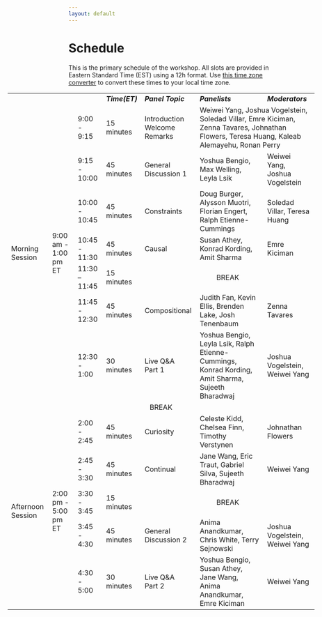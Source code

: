 ```yaml
---
layout: default
---
```


# Schedule

This is the primary schedule of the workshop. All slots are provided in Eastern Standard Time (EST) using a 12h format. Use [this time zone converter](https://www.thetimezoneconverter.com) to convert these times to your local time zone.

<!-- |  ***Time (PST)***   | ***Event***                  |
|  <span style="font-family: monospace;">05:00 AM - </span> | <b>Intro</b> <i>(short intro)</i>                |
|  <span style="font-family: monospace;"> </span> | <b>Natural Intelligence and Artificial Intelligence</b> <i>(discussion panel)</i> |
|  <span style="font-family: monospace;"> </span> | <b>Continual</b> <i>(discussion panel) </i>                |
|  <span style="font-family: monospace;"> </span> | <b>Compositional</b>  <i>(discussion panel)  </i>          |
|  <span style="font-family: monospace;"> </span> | <b>Casual</b>   <i>(discussion panel)   </i>               |
|  <span style="font-family: monospace;"> </span> | <b>Curiosity</b> <i>(discussion panel)   </i>              |
|  <span style="font-family: monospace;"> </span> | <b>Constraints</b> <i>(discussion panel)  </i>             |
|  <span style="font-family: monospace;"> </span> | <b>System 1 and System 2</b> <i>(discussion panel) </i>    |
|  <span style="font-family: monospace;"> </span> | <b>Live Q&A - Session 1</b> <i>(Live Q&A) </i>              |
|  <span style="font-family: monospace;"> - 05:00 PM</span> | <b>Live Q&A - Session 2</b> <i>(Live Q&A)</i>     | -->

<!-- | | | | ***Time(ET)*** | ***Panel Topic*** | ***Panelists*** | ***Moderators*** |
| :Morning Session: | 9:00 am - 1:00 pm ET | 9:00 - 9:15 | 15 minutes | Introduction<br>Welcome Remarks | Weiwei Yang, Joshua Vogelstein, Soledad Villar, Emre Kiciman, Zenna Tavares, Johnathan Flowers, Teresa Huang, Kaleab Alemayehu, Ronan Perry | |
| ^^ | ^^ | 9:15 - 10:00 | 45 minutes | General Discussion 1 | Yoshua Bengio, Max Welling, Leyla Lsik | Weiwei Yang, Joshua Vogelstein |
| ^^ | ^^ | 10:00 - 10:45 | 45 minutes|Constraints|Doug Burger, Alysson Muotri, Florian Engert, Ralph Etienne-Cummings|Soledad Villar, Teresa Huang|
| ^^ | ^^ | 10:45 - 11:00|45 minutes|Causal|Susan Athey, Konrad Kording, Amit Sharma|Emre Kiciman|
| ^^ | ^^ | 11:00- 11:45|15 minutes|BREAK| | |
| ^^ | ^^ |11:45 - 12:30|45 minutes|Compositional|Judith Fan, Kevin Ellis, Brenden Lake, Josh Tenenbaum|Zenna Tavares|
| ^^ | ^^ |12:30 - 1:00|30 minutes|Live Q&A Part 1|Yoshua Bengio, Leyla Lsik, Ralph Etienne-Cummings, Konrad Kording, Amit Sharma, Sujeeth Bharadwaj|Joshua Vogelstein, Weiwei Yang|
| ^^ | ^^ | ^^ | ^^ | BREAK | ^^ | ^^ |
| :Afternoon Session: | 2:00 pm - 5:00 pm ET | 2:00 - 2:45|45 minutes|Curiosity|Celeste Kidd, Chelsea Finn, Timothy Verstynen|Johnathan Flowers |
| ^^ | ^^ | 2:45 - 3:30|45 minutes|Continual|Jane Wang, Eric Traut, Gabriel Silva, Sujeeth Bharadwaj|Weiwei Yang|
| ^^ | ^^ | 3:30 - 3:45|15 minutes|BREAK| | |
| ^^ | ^^ | 3:45 - 4:30|45 minutes|General Discussion 2|Anima Anandkumar, Chris White, Terry Sejnowski|Joshua Vogelstein, Weiwei Yang|
| ^^ | ^^ | 4:30 - 5:00|30 minutes|Live Q&A Part 2|Yoshua Bengio, Susan Athey, Jane Wang, Anima Anandkumar, Emre Kiciman|Weiwei Yang| -->

<table style="width: 140%; margin-left: -140px;">
  <tbody>
    <tr>
      <td> </td>
      <td> </td>
      <td> </td>
      <td><strong><em>Time(ET)</em></strong></td>
      <td><strong><em>Panel Topic</em></strong></td>
      <td><strong><em>Panelists</em></strong></td>
      <td><strong><em>Moderators</em></strong></td>
    </tr>
    <tr>
      <td rowspan="7">Morning Session</td>
      <td rowspan="7">9:00 am - 1:00 pm ET</td>
      <td>9:00 - 9:15</td>
      <td>15 minutes</td>
      <td>Introduction<br />Welcome Remarks</td>
      <td colspan="2">Weiwei Yang, Joshua Vogelstein, Soledad Villar, Emre Kiciman, Zenna Tavares, Johnathan Flowers, Teresa Huang, Kaleab Alemayehu, Ronan Perry</td>
    </tr>
    <tr>
      <td>9:15 - 10:00</td>
      <td>45 minutes</td>
      <td>General Discussion 1</td>
      <td>Yoshua Bengio, Max Welling, Leyla Lsik</td>
      <td>Weiwei Yang, Joshua Vogelstein</td>
    </tr>
    <tr>
      <td>10:00 - 10:45</td>
      <td>45 minutes</td>
      <td>Constraints</td>
      <td>Doug Burger, Alysson Muotri, Florian Engert, Ralph Etienne-Cummings</td>
      <td>Soledad Villar, Teresa Huang</td>
    </tr>
    <tr>
      <td>10:45 - 11:30</td>
      <td>45 minutes</td>
      <td>Causal</td>
      <td>Susan Athey, Konrad Kording, Amit Sharma</td>
      <td>Emre Kiciman</td>
    </tr>
    <tr>
      <td>11:30 – 11:45</td>
      <td>15 minutes</td>
      <td colspan="3" style="text-align:center">BREAK</td>
    </tr>
    <tr>
      <td>11:45 - 12:30</td>
      <td>45 minutes</td>
      <td>Compositional</td>
      <td>Judith Fan, Kevin Ellis, Brenden Lake, Josh Tenenbaum</td>
      <td>Zenna Tavares</td>
    </tr>
    <tr>
      <td>12:30 - 1:00</td>
      <td>30 minutes</td>
      <td>Live Q&amp;A<br>Part 1</td>
      <td>Yoshua Bengio, Leyla Lsik, Ralph Etienne-Cummings, Konrad Kording, Amit Sharma, Sujeeth Bharadwaj</td>
      <td>Joshua Vogelstein, Weiwei Yang</td>
    </tr>
    <tr>
      <td colspan="7" style="text-align:center">BREAK</td>
    </tr>
    <tr>
      <td rowspan="5">Afternoon Session</td>
      <td rowspan="5">2:00 pm - 5:00 pm ET</td>
      <td>2:00 - 2:45</td>
      <td>45 minutes</td>
      <td>Curiosity</td>
      <td>Celeste Kidd, Chelsea Finn, Timothy Verstynen</td>
      <td>Johnathan Flowers</td>
    </tr>
    <tr>
      <td>2:45 - 3:30</td>
      <td>45 minutes</td>
      <td>Continual</td>
      <td>Jane Wang, Eric Traut, Gabriel Silva, Sujeeth Bharadwaj</td>
      <td>Weiwei Yang</td>
    </tr>
    <tr>
      <td>3:30 - 3:45</td>
      <td>15 minutes</td>
      <td colspan="3" style="text-align:center">BREAK</td>
    </tr>
    <tr>
      <td>3:45 - 4:30</td>
      <td>45 minutes</td>
      <td>General Discussion 2</td>
      <td>Anima Anandkumar, Chris White, Terry Sejnowski</td>
      <td>Joshua Vogelstein, Weiwei Yang</td>
    </tr>
    <tr>
      <td>4:30 - 5:00</td>
      <td>30 minutes</td>
      <td>Live Q&amp;A<br>Part 2</td>
      <td>Yoshua Bengio, Susan Athey, Jane Wang, Anima Anandkumar, Emre Kiciman</td>
      <td>Weiwei Yang</td>
    </tr>
  </tbody>
</table>

